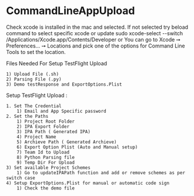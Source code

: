 # CommandLineAppUpload

Check xcode is installed in the mac and selected.
If not selected try beload command to select specific xcode or update
sudo xcode-select --switch /Applications/Xcode.app/Contents/Developer
                                or 
You can go to Xcode ➙ Preferences… ➙ Locations and pick one of the options for Command Line Tools to set the location.

Files Needed For Setup TestFlight Upload
    
    1) Upload File (.sh)
    2) Parsing File (.py)
    3) Demo testResponse and ExportOptions.Plist

Setup TestFlight Upload : 
    
    1. Set The Credential
        1) Email and App Specific password
    2. Set the Paths
        1) Project Root Folder
        2) IPA Export Folder 
        3) IPA Path ( Generated IPA) 
        4) Project Name 
        5) Archieve Path ( Generated Archieve)  
        6) Export Option Plist (Auto and Manual setup)
        7) Team Id to Upload
        8) Python Parsing file
        9) Temp Dir For Upload
    3) Set available Project Schemes
        1) Go to updateIPAPath function and add or remove schemes as per switch case
    4) Setup ExportOptions.Plist for manual or automatic code sign
        1) Check the demo file 
